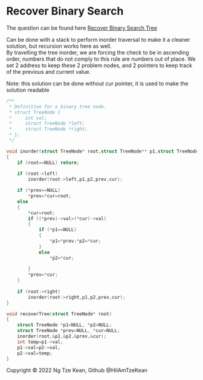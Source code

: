 # Recover Binary Search

The question can be found here [Recover Binary Search Tree](https://leetcode.com/problems/recover-binary-search-tree/)

Can be done with a stack to perform inorder traversal to make it a cleaner solution, but recursion works here as well.  
By travelling the tree inorder, we are forcing the check to be in ascending order, numbers that do not comply to this rule are numbers out of place. We set 2 address to keep these 2 problem nodes, and 2 pointers to keep track of the previous and current value.

Note: this solution can be done without cur pointer, it is used to make the solution readable

```c
/**
 * Definition for a binary tree node.
 * struct TreeNode {
 *     int val;
 *     struct TreeNode *left;
 *     struct TreeNode *right;
 * };
 */

void inorder(struct TreeNode* root,struct TreeNode** p1,struct TreeNode** p2,struct TreeNode** prev,struct TreeNode** cur)
{
    if (root==NULL) return;
    
    if (root->left)
        inorder(root->left,p1,p2,prev,cur);

    if (*prev==NULL)
        *prev=*cur=root;
    else
    {
        *cur=root;
        if ((*prev)->val>(*cur)->val)
        {
            if (*p1==NULL)
            {
                *p1=*prev;*p2=*cur;
            }
            else
                *p2=*cur;
           
        }
        *prev=*cur;
    }
    
    if (root->right)
        inorder(root->right,p1,p2,prev,cur);
}

void recoverTree(struct TreeNode* root)
{
    struct TreeNode *p1=NULL, *p2=NULL;
    struct TreeNode *prev=NULL, *cur=NULL;
    inorder(root,&p1,&p2,&prev,&cur);
    int temp=p1->val;
    p1->val=p2->val;
    p2->val=temp;
}
```

Copyright © 2022 Ng Tze Kean, Github @HiIAmTzeKean
